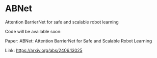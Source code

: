 # ABNet
Attention BarrierNet for safe and scalable robot learning

Code will be available soon

Paper: ABNet: Attention BarrierNet for Safe and Scalable Robot Learning

Link: https://arxiv.org/abs/2406.13025
